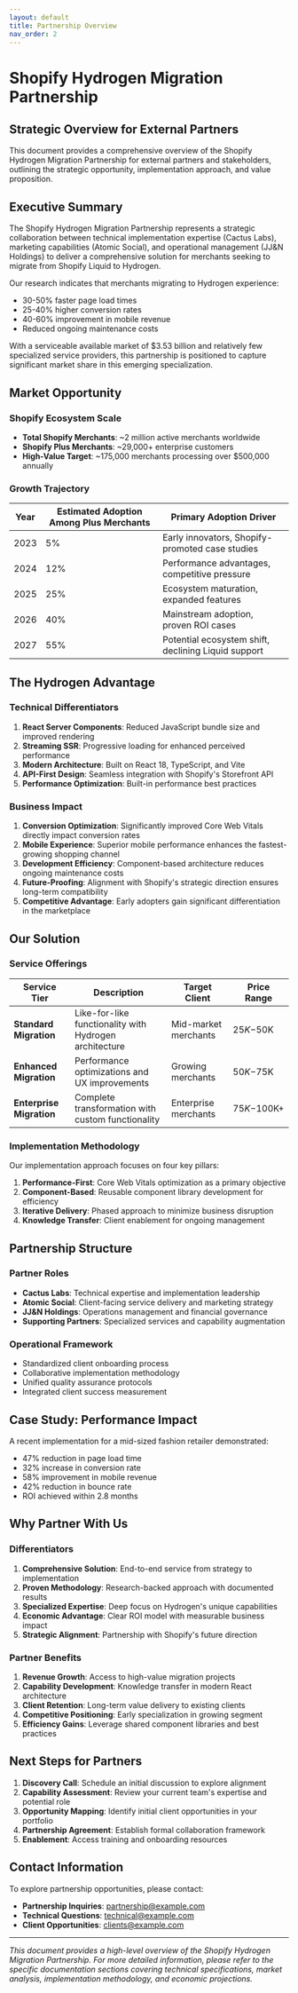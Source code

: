 ```yaml
---
layout: default
title: Partnership Overview
nav_order: 2
---
```


# Shopify Hydrogen Migration Partnership
## Strategic Overview for External Partners

This document provides a comprehensive overview of the Shopify Hydrogen Migration Partnership for external partners and stakeholders, outlining the strategic opportunity, implementation approach, and value proposition.

## Executive Summary

The Shopify Hydrogen Migration Partnership represents a strategic collaboration between technical implementation expertise (Cactus Labs), marketing capabilities (Atomic Social), and operational management (JJ&N Holdings) to deliver a comprehensive solution for merchants seeking to migrate from Shopify Liquid to Hydrogen.

Our research indicates that merchants migrating to Hydrogen experience:
- 30-50% faster page load times
- 25-40% higher conversion rates
- 40-60% improvement in mobile revenue
- Reduced ongoing maintenance costs

With a serviceable available market of $3.53 billion and relatively few specialized service providers, this partnership is positioned to capture significant market share in this emerging specialization.

## Market Opportunity

### Shopify Ecosystem Scale

- **Total Shopify Merchants**: ~2 million active merchants worldwide
- **Shopify Plus Merchants**: ~29,000+ enterprise customers
- **High-Value Target**: ~175,000 merchants processing over $500,000 annually

### Growth Trajectory

| Year | Estimated Adoption Among Plus Merchants | Primary Adoption Driver |
|------|---------------------------------------|--------------------------|
| 2023 | 5% | Early innovators, Shopify-promoted case studies |
| 2024 | 12% | Performance advantages, competitive pressure |
| 2025 | 25% | Ecosystem maturation, expanded features |
| 2026 | 40% | Mainstream adoption, proven ROI cases |
| 2027 | 55% | Potential ecosystem shift, declining Liquid support |

## The Hydrogen Advantage

### Technical Differentiators

1. **React Server Components**: Reduced JavaScript bundle size and improved rendering
2. **Streaming SSR**: Progressive loading for enhanced perceived performance
3. **Modern Architecture**: Built on React 18, TypeScript, and Vite
4. **API-First Design**: Seamless integration with Shopify's Storefront API
5. **Performance Optimization**: Built-in performance best practices

### Business Impact

1. **Conversion Optimization**: Significantly improved Core Web Vitals directly impact conversion rates
2. **Mobile Experience**: Superior mobile performance enhances the fastest-growing shopping channel
3. **Development Efficiency**: Component-based architecture reduces ongoing maintenance costs
4. **Future-Proofing**: Alignment with Shopify's strategic direction ensures long-term compatibility
5. **Competitive Advantage**: Early adopters gain significant differentiation in the marketplace

## Our Solution

### Service Offerings

| Service Tier | Description | Target Client | Price Range |
|--------------|-------------|--------------|-------------|
| **Standard Migration** | Like-for-like functionality with Hydrogen architecture | Mid-market merchants | $25K-$50K |
| **Enhanced Migration** | Performance optimizations and UX improvements | Growing merchants | $50K-$75K |
| **Enterprise Migration** | Complete transformation with custom functionality | Enterprise merchants | $75K-$100K+ |

### Implementation Methodology

Our implementation approach focuses on four key pillars:

1. **Performance-First**: Core Web Vitals optimization as a primary objective
2. **Component-Based**: Reusable component library development for efficiency
3. **Iterative Delivery**: Phased approach to minimize business disruption
4. **Knowledge Transfer**: Client enablement for ongoing management

## Partnership Structure

### Partner Roles

- **Cactus Labs**: Technical expertise and implementation leadership
- **Atomic Social**: Client-facing service delivery and marketing strategy
- **JJ&N Holdings**: Operations management and financial governance
- **Supporting Partners**: Specialized services and capability augmentation

### Operational Framework

- Standardized client onboarding process
- Collaborative implementation methodology
- Unified quality assurance protocols
- Integrated client success measurement

## Case Study: Performance Impact

A recent implementation for a mid-sized fashion retailer demonstrated:

- 47% reduction in page load time
- 32% increase in conversion rate
- 58% improvement in mobile revenue
- 42% reduction in bounce rate
- ROI achieved within 2.8 months

## Why Partner With Us

### Differentiators

1. **Comprehensive Solution**: End-to-end service from strategy to implementation
2. **Proven Methodology**: Research-backed approach with documented results
3. **Specialized Expertise**: Deep focus on Hydrogen's unique capabilities
4. **Economic Advantage**: Clear ROI model with measurable business impact
5. **Strategic Alignment**: Partnership with Shopify's future direction

### Partner Benefits

1. **Revenue Growth**: Access to high-value migration projects
2. **Capability Development**: Knowledge transfer in modern React architecture
3. **Client Retention**: Long-term value delivery to existing clients
4. **Competitive Positioning**: Early specialization in growing segment
5. **Efficiency Gains**: Leverage shared component libraries and best practices

## Next Steps for Partners

1. **Discovery Call**: Schedule an initial discussion to explore alignment
2. **Capability Assessment**: Review your current team's expertise and potential role
3. **Opportunity Mapping**: Identify initial client opportunities in your portfolio
4. **Partnership Agreement**: Establish formal collaboration framework
5. **Enablement**: Access training and onboarding resources

## Contact Information

To explore partnership opportunities, please contact:

- **Partnership Inquiries**: partnership@example.com
- **Technical Questions**: technical@example.com
- **Client Opportunities**: clients@example.com

---

*This document provides a high-level overview of the Shopify Hydrogen Migration Partnership. For more detailed information, please refer to the specific documentation sections covering technical specifications, market analysis, implementation methodology, and economic projections.* 